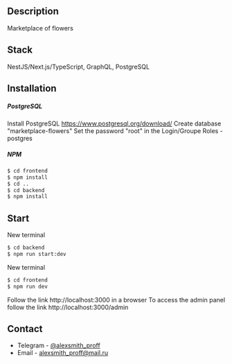 ## Description
Marketplace of flowers 

## Stack
NestJS/Next.js/TypeScript, GraphQL, PostgreSQL

## Installation

##### PostgreSQL
Install PostgreSQL https://www.postgresql.org/download/ 
Create database "marketplace-flowers"
Set the password "root" in the Login/Groupe Roles - postgres

##### NPM

```bash
$ cd frontend
$ npm install
$ cd ..
$ cd backend
$ npm install
```

## Start
New terminal
```bash
$ cd backend
$ npm run start:dev
```
New terminal
```bash
$ cd frontend
$ npm run dev
```
Follow the link http://localhost:3000 in a browser
To access the admin panel follow the link http://localhost:3000/admin

## Contact

- Telegram - [@alexsmith_proff](http://t.me/@alexsmith_proff)
- Email - alexsmith_proff@mail.ru